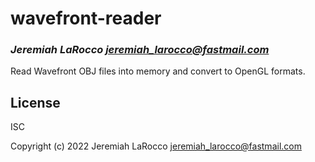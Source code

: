 # wavefront-reader
### _Jeremiah LaRocco <jeremiah_larocco@fastmail.com>_

Read Wavefront OBJ files into memory and convert to OpenGL formats.

## License

ISC

Copyright (c) 2022 Jeremiah LaRocco <jeremiah_larocco@fastmail.com>


